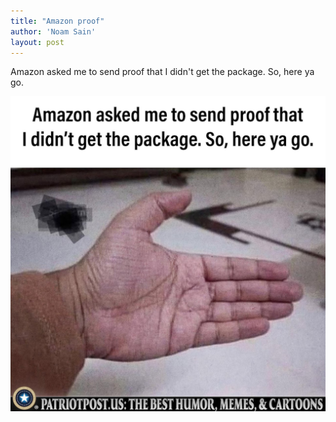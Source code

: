 ```yaml
---
title: "Amazon proof"
author: 'Noam Sain'
layout: post
---
```


Amazon asked me to send proof that I didn't get the package. So, here ya go.

![Amazon proof](/assets/2023/2023-07-25-amazon-proof.jpg "Amazon proof")
